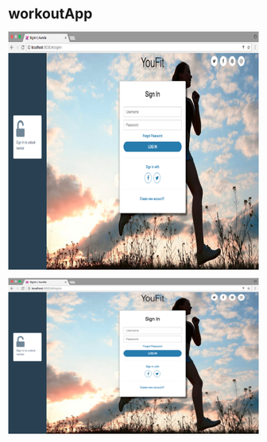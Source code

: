 # workoutApp

<img src=https://github.com/drew-marchione/workoutApp/blob/master/images/signIn.png width="740" height="480">

![Screenshot](./images/signIn.png)
